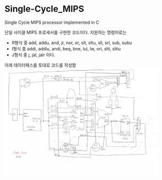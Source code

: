 # Single-Cycle_MIPS
Single Cycle MIPS processor implemented in C

단일 사이클 MIPS 프로세서를 구현한 코드이다.
지원하는 명령어로는
- R형식 중 add, addu, and, jr, nor, or, slt, sltu, sll, srl, sub, subu
- I형식 중 addi, addiu, andi, beq, bne, lui, lw, ori, slti, sltiu
- J형식 중 j, jal, jalr
이다.

아래 데이터패스를 토대로 코드를 작성함
<img src="https://raw.githubusercontent.com/SNMac/Single-Cycle_MIPS/11c16f0bfe7db32b0d3c5b52d6c89709b3a022a4/Single-Cycle%20MIPS.png">
